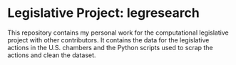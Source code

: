 # Legislative Project: legresearch
This repository contains my personal work for the computational legislative project with other contributors. It contains the data for the legislative actions in the U.S. chambers and the Python scripts used to scrap the actions and clean the dataset.
